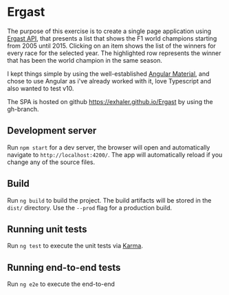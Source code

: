 # Ergast
The purpose of this exercise is to create a single page application using [Ergast API](https://ergast.com/mrd/), that presents a list that shows the F1 world champions starting from 2005 until 2015. Clicking on an item shows the list of the winners for every race for the selected year. The highlighted row represents the winner that has been the world champion in the same season.

I kept things simple by using the well-established [Angular Material](https://material.angular.io/), and chose to use Angular as i've already worked with it, love Typescript and also wanted to test v10.

The SPA is hosted on github https://exhaler.github.io/Ergast by using the gh-branch.

## Development server

Run `npm start` for a dev server, the browser will open and automatically navigate to `http://localhost:4200/`. The app will automatically reload if you change any of the source files.

## Build

Run `ng build` to build the project. The build artifacts will be stored in the `dist/` directory. Use the `--prod` flag for a production build.

## Running unit tests

Run `ng test` to execute the unit tests via [Karma](https://karma-runner.github.io).

## Running end-to-end tests

Run `ng e2e` to execute the end-to-end
